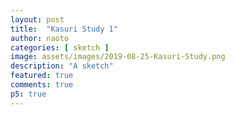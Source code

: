 ```yaml
---
layout: post
title:  "Kasuri Study 1"
author: naoto
categories: [ sketch ]
image: assets/images/2019-08-25-Kasuri-Study.png
description: "A sketch"
featured: true
comments: true
p5: true
---
```


<div id = "p5sketch">
  <!-- p5 instance will be created here -->
</div>

<script>
//.parent("p5sketch")
const data = {};

function preload() {
  data.map = loadImage('{{ site.baseurl }}/assets/images/2019-08-25-brain-map.png');
}

function createPalette(_url) {
  let slash_index = _url.lastIndexOf('/');
  let palatte_str = _url.slice(slash_index + 1);
  let arr = palatte_str.split('-');
  for (let i = 0; i < arr.length; i++) {
    arr[i] = '#' + arr[i];
  }
  return arr;
}

function setup() {
  createCanvas(400, 400).parent("p5sketch");
  const pal = createPalette('https://coolors.co/476a6f-519e8a-7eb09b-c5c9a4-ecbeb4');

  background(0);
  data.map.loadPixels();
  //image(data.map, 0, 0);
  const w = 1;
  const rs = 15;
  const ra = 50;
  for (let i = 0; i < height; i += w) {
    const shift = floor(random(-rs, rs));
    for (let j = 0; j < width; j += w) {
      if (((i / w) % 2 == 0 && (j / w) % 2 == 0) || ((i / w) % 2 == 1 && (j / w) % 2 == 1)) {

        const a = (data.map.pixels[((j * 2 + shift) + (i * 2) * data.map.width) * 4]) + random(-ra, ra);
        for (let I = 0; I < w; I++) {
          for (let J = 0; J < w; J++) {
            // if (a > 128)
            //   set(j + J, i + I, color(pal[0]));
            // else
            //   set(j + J, i + I, color(pal[2]));
            set(j + J, i + I, lerpColor(color(pal[2]), color(pal[0]), a/255));
          }
        }
      }

    }
  }

  for (let j = 0; j < width; j += w) {
    const shift = floor(random(-rs, rs));
    for (let i = 0; i < height; i += w) {
      if (((i / w) % 2 == 1 && (j / w) % 2 == 0) || ((i / w) % 2 == 0 && (j / w) % 2 == 1)) {

        const a = (data.map.pixels[((j * 2) + max(0, i * 2 + shift) * data.map.width) * 4]) + random(-ra, ra);
        for (let I = 0; I < w; I++) {
          for (let J = 0; J < w; J++) {
            set(j + J, i + I, lerpColor(color(pal[4]), color(pal[1]), a/255));
          }
        }
      }
    }
  }
  updatePixels();
  noLoop();
}

function draw() {}
</script>
